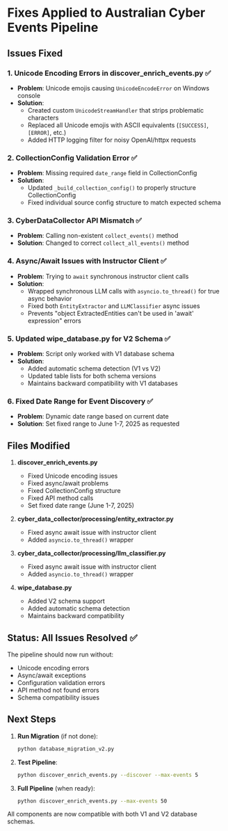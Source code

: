 # Fixes Applied to Australian Cyber Events Pipeline

## Issues Fixed

### 1. **Unicode Encoding Errors in discover_enrich_events.py** ✅
- **Problem**: Unicode emojis causing `UnicodeEncodeError` on Windows console
- **Solution**:
  - Created custom `UnicodeStreamHandler` that strips problematic characters
  - Replaced all Unicode emojis with ASCII equivalents (`[SUCCESS]`, `[ERROR]`, etc.)
  - Added HTTP logging filter for noisy OpenAI/httpx requests

### 2. **CollectionConfig Validation Error** ✅
- **Problem**: Missing required `date_range` field in CollectionConfig
- **Solution**:
  - Updated `_build_collection_config()` to properly structure CollectionConfig
  - Fixed individual source config structure to match expected schema

### 3. **CyberDataCollector API Mismatch** ✅
- **Problem**: Calling non-existent `collect_events()` method
- **Solution**: Changed to correct `collect_all_events()` method

### 4. **Async/Await Issues with Instructor Client** ✅
- **Problem**: Trying to `await` synchronous instructor client calls
- **Solution**:
  - Wrapped synchronous LLM calls with `asyncio.to_thread()` for true async behavior
  - Fixed both `EntityExtractor` and `LLMClassifier` async issues
  - Prevents "object ExtractedEntities can't be used in 'await' expression" errors

### 5. **Updated wipe_database.py for V2 Schema** ✅
- **Problem**: Script only worked with V1 database schema
- **Solution**:
  - Added automatic schema detection (V1 vs V2)
  - Updated table lists for both schema versions
  - Maintains backward compatibility with V1 databases

### 6. **Fixed Date Range for Event Discovery** ✅
- **Problem**: Dynamic date range based on current date
- **Solution**: Set fixed range to June 1-7, 2025 as requested

## Files Modified

1. **discover_enrich_events.py**
   - Fixed Unicode encoding issues
   - Fixed async/await problems
   - Fixed CollectionConfig structure
   - Fixed API method calls
   - Set fixed date range (June 1-7, 2025)

2. **cyber_data_collector/processing/entity_extractor.py**
   - Fixed async await issue with instructor client
   - Added `asyncio.to_thread()` wrapper

3. **cyber_data_collector/processing/llm_classifier.py**
   - Fixed async await issue with instructor client
   - Added `asyncio.to_thread()` wrapper

4. **wipe_database.py**
   - Added V2 schema support
   - Added automatic schema detection
   - Maintains backward compatibility

## Status: All Issues Resolved ✅

The pipeline should now run without:
- Unicode encoding errors
- Async/await exceptions
- Configuration validation errors
- API method not found errors
- Schema compatibility issues

## Next Steps

1. **Run Migration** (if not done):
   ```bash
   python database_migration_v2.py
   ```

2. **Test Pipeline**:
   ```bash
   python discover_enrich_events.py --discover --max-events 5
   ```

3. **Full Pipeline** (when ready):
   ```bash
   python discover_enrich_events.py --max-events 50
   ```

All components are now compatible with both V1 and V2 database schemas.